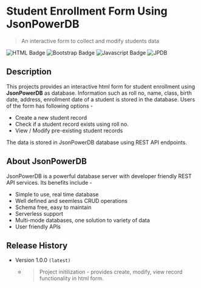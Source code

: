 # Student Enrollment Form Using JsonPowerDB
> An interactive form to collect and modify students data 

![HTML Badge](https://img.shields.io/badge/HTML-v5.3-green)
![Bootstrap Badge](https://img.shields.io/badge/Bootstrap-v5.3-brightgreen)
![Javascript Badge](https://img.shields.io/badge/JavaScript-ECMAScript%202022-blue)
![JPDB](https://img.shields.io/badge/JsonPowerDB-database-yellow)

## Description
This projects provides an interactive html form for student enrollment using **JsonPowerDB** as database. Information such as roll no, name, class, birth date, address, enrollment date of a student is stored in the database. Users of the form has following options -  
- Create a new student record
- Check if a student record exists using roll no.
- View / Modify pre-existing student records 

The data is stored in JsonPowerDB database using REST API endpoints.

## About JsonPowerDB  
JsonPowerDB is a powerful database server with developer friendly REST API services. Its benefits include -
- Simple to use, real time database
- Well defined  and seemless CRUD operations
- Schema free, easy to maintain
- Serverless support
- Multi-mode databases, one solution to  variety of data
- User friendly APIs

## Release History
- Version 1.0.0 `(latest)`
  - > Project initilization - provides create, modify, view record functionality in html form.    
